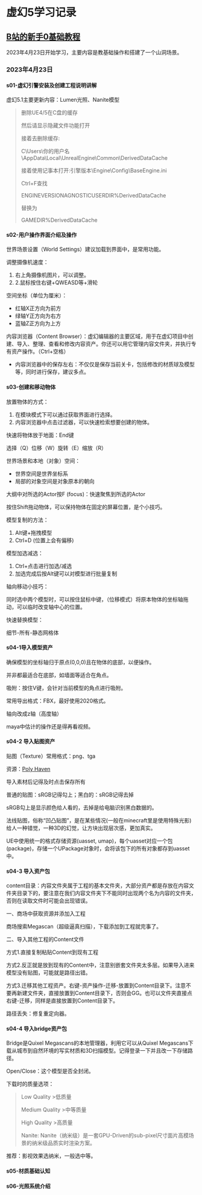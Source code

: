 # 虚幻5学习记录

## [B站的新手0基础教程](https://www.bilibili.com/video/BV1Cd4y1V7G5/?spm_id_from=333.788.recommend_more_video.0&vd_source=d11acc752470369f5a31a7384588240d)

2023年4月23日开始学习，主要内容是教基础操作和搭建了一个山洞场景。

### 2023年4月23日

#### s01-虚幻引警安装及创建工程说明讲解

虚幻5.1主要更新内容：Lumen光照、Nanite模型

> 删除UE4/5在C盘的缓存
>
> 然后请显示隐藏文件功能打开
>
> 接着去删除缓存:
>
> C\Users\你的用户名\AppData\Local\UnrealEngine\Common\DerivedDataCache
>
> 接着使用记事本打开:引擎版本\Engine\Config\BaseEngine.ini
>
> Ctrl+F查找
>
> ENGINEVERSIONAGNOSTICUSERDIR%DerivedDataCache
>
> 替换为
>
> GAMEDIR%DerivedDataCache



#### s02-用户操作界面介绍及操作

世界场景设置（World Settings）建议加载到界面中，是常用功能。

调整摄像机速度：

1. 右上角摄像机图片，可以调整。
2. 2.鼠标按住右键+QWEASD等+滑轮

空间坐标（单位为厘米）：

* 红轴X正方向为前方
* 绿轴Y正方向为右方
* 蓝轴Z正方向为上方

内容浏览器（Content Browser）：虚幻编辑器的主要区域，用于在虚幻项目中创建、导入、整理、查看和修改内容资产。你还可以用它管理内容文件夹，并执行专有资产操作。（Ctrl+空格）

* 内容浏览器中的保存左右：不仅仅是保存当前关卡，包括修改的材质球及模型等，同时进行保存，建议多点。

#### s03-创建和移动物体

放置物体的方式：

1. 在模块模式下可以通过获取界面进行选择。
2. 内容浏览器中点击过滤器，可以快速检索想要创建的物体。

快速将物体放于地面：End键

选择（Q）位移（W）旋转（E）缩放（R）

世界场景和本地（对象）空间：

* 世界空间是世界坐标系
* 局部的对象空间是对象原本的朝向

大纲中对所选的Actor按F (focus)：快速聚焦到所选的Actor

按住Shift拖动物体，可以保持物体在固定的屏幕位置，是个小技巧。

模型复制的方法：

1. Alt键+拖拽模型
2. Ctrl+D (位置上会有偏移)

模型加选减选：

1. Ctrl+点击进行加选/减选
2. 加选完成后按Alt键可以对模型进行批量复制

轴向移动小技巧：

同时选中两个模型时，可以按住鼠标中键，（位移模式）将原本物体的坐标轴拖动，可以临时改变轴中心的位置。

快速替换模型：

细节-所有-静态网格体

#### s04-1导入模型资产

确保模型的坐标轴归于原点(0,0,0)且在物体的底部，以便操作。

并非都最适合在底部，如墙面等适合在角点。

吸附：按住V键，会针对当前模型的角点进行吸附。

常用导出格式：FBX，最好使用2020格式。

轴向改成z轴（高度轴）

maya中估计的操作还是得再看视频。





#### s04-2 导入贴图资产

贴图（Texture）常用格式：png、tga

资源：[Poly Haven](https://polyhaven.com)

导入素材后记得及时点击保存所有

普通的贴图：sRGB记得勾上；黑白的：sRGB记得去掉

sRGB勾上是显示颜色给人看的，去掉是给电脑识别黑白数据的。

法线贴图，俗称“凹凸贴图”，是在某些情况(一般在minecraft里是使用特殊光影)给人一种错觉，一种3D的幻觉，让方块出现层次感，更加真实。

UE中使用统一的格式存储资源(uasset, umap)，每个uasset对应一个包(package)，存储一个UPackage对象时，会将该包下的所有对象都存到uasset中。

#### s04-3 导入资产包

content目录：内容文件夹属于工程的基本文件夹，大部分资产都是存放在内容文件夹目录下的，要注意在我们内容文件夹下不能同时出现两个名为内容的文件夹，否则在读取文件时可能会出现错误。

一、商场中获取资源并添加入工程

商场搜索Megascan（超级逼真扫描），下载添加到工程就完事了。

二、导入其他工程的Content文件

方式1.直接复制粘贴Content到现有工程

方式2.反正就是放到现有的Content中，注意别嵌套文件夹太多层。如果导入进来模型没有贴图，可能就是路径出错。

方式3.迁移其他工程资产。右键-资产操作-迁移-放置到Content目录下。注意不要再新建文件夹，直接放置到Content目录下，否则会GG。也可以文件夹直接点右键-迁移，同样是直接放置到Content目录下。

路径丢失：修复重定向器。

#### s04-4 导入bridge资产包

Bridge是Quixel Megascans的本地管理器，利用它可以从Quixel Megascans下载从城市到自然环境的写实材质和3D扫描模型。记得登录一下并且改一下存储路径。

Open/Close：这个模型是否全封闭。

下载时的质量选项：

> Low Quality >低质量
>
> Medium Quality >中等质量
>
> High Quality >高质量
>
> Nanite: Nanite（纳米级）是一套GPU-Driven的sub-pixel尺寸面片高模场景的纳米级品质实时渲染方案。

推荐：影视效果选纳米，一般选中等。









#### s05-材质基础认知

#### s06-光照系统介绍

